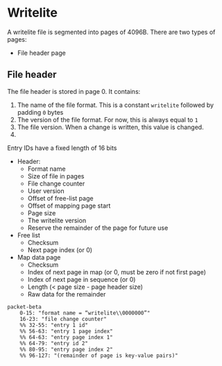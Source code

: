 # Writelite

A writelite file is segmented into pages of 4096B.
There are two types of pages:

- File header page

## File header

The file header is stored in page 0. It contains:

1. The name of the file format.
   This is a constant `writelite` followed by padding `0` bytes
2. The version of the file format.
   For now, this is always equal to `1`
3. The file version.
   When a change is written, this value is changed.
4.

Entry IDs have a fixed length of 16 bits

- Header:
  - Format name
  - Size of file in pages
  - File change counter
  - User version
  - Offset of free-list page
  - Offset of mapping page start
  - Page size
  - The writelite version
  - Reserve the remainder of the page for future use
- Free list
  - Checksum
  - Next page index (or 0)
- Map data page
  - Checksum
  - Index of next page in map (or 0, must be zero if not first page)
  - Index of next page in sequence (or 0)
  - Length (< page size - page header size)
  - Raw data for the remainder

```mermaid
packet-beta
    0-15: "format name = “writelite\\0000000”"
    16-23: "file change counter"
    %% 32-55: "entry 1 id"
    %% 56-63: "entry 1 page index"
    %% 64-63: "entry page index 1"
    %% 64-79: "entry id 2"
    %% 80-95: "entry page index 2"
    %% 96-127: "(remainder of page is key-value pairs)"
```
